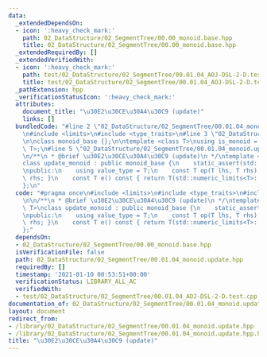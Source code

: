 ```yaml
---
data:
  _extendedDependsOn:
  - icon: ':heavy_check_mark:'
    path: 02_DataStructure/02_SegmentTree/00.00_monoid.base.hpp
    title: 02_DataStructure/02_SegmentTree/00.00_monoid.base.hpp
  _extendedRequiredBy: []
  _extendedVerifiedWith:
  - icon: ':heavy_check_mark:'
    path: test/02_DataStructure/02_SegmentTree/00.01.04_AOJ-DSL-2-D.test.cpp
    title: test/02_DataStructure/02_SegmentTree/00.01.04_AOJ-DSL-2-D.test.cpp
  _pathExtension: hpp
  _verificationStatusIcon: ':heavy_check_mark:'
  attributes:
    document_title: "\u30E2\u30CE\u30A4\u30C9 (update)"
    links: []
  bundledCode: "#line 2 \"02_DataStructure/02_SegmentTree/00.01.04_monoid.update.hpp\"\
    \n#include <limits>\n#include <type_traits>\n#line 3 \"02_DataStructure/02_SegmentTree/00.00_monoid.base.hpp\"\
    \n\nclass monoid_base {};\n\ntemplate <class T>\nusing is_monoid = std::is_base_of<monoid_base,\
    \ T>;\n#line 5 \"02_DataStructure/02_SegmentTree/00.01.04_monoid.update.hpp\"\n\
    \n/**\n * @brief \u30E2\u30CE\u30A4\u30C9 (update)\n */\ntemplate <typename T>\n\
    class update_monoid : public monoid_base {\n    static_assert(std::is_arithmetic<T>::value);\n\
    \npublic:\n    using value_type = T;\n    const T op(T lhs, T rhs) const { return\
    \ rhs; }\n    const T e() const { return T(std::numeric_limits<T>::max()); }\n\
    };\n"
  code: "#pragma once\n#include <limits>\n#include <type_traits>\n#include \"00.00_monoid.base.hpp\"\
    \n\n/**\n * @brief \u30E2\u30CE\u30A4\u30C9 (update)\n */\ntemplate <typename\
    \ T>\nclass update_monoid : public monoid_base {\n    static_assert(std::is_arithmetic<T>::value);\n\
    \npublic:\n    using value_type = T;\n    const T op(T lhs, T rhs) const { return\
    \ rhs; }\n    const T e() const { return T(std::numeric_limits<T>::max()); }\n\
    };"
  dependsOn:
  - 02_DataStructure/02_SegmentTree/00.00_monoid.base.hpp
  isVerificationFile: false
  path: 02_DataStructure/02_SegmentTree/00.01.04_monoid.update.hpp
  requiredBy: []
  timestamp: '2021-01-10 00:53:51+00:00'
  verificationStatus: LIBRARY_ALL_AC
  verifiedWith:
  - test/02_DataStructure/02_SegmentTree/00.01.04_AOJ-DSL-2-D.test.cpp
documentation_of: 02_DataStructure/02_SegmentTree/00.01.04_monoid.update.hpp
layout: document
redirect_from:
- /library/02_DataStructure/02_SegmentTree/00.01.04_monoid.update.hpp
- /library/02_DataStructure/02_SegmentTree/00.01.04_monoid.update.hpp.html
title: "\u30E2\u30CE\u30A4\u30C9 (update)"
---
```

